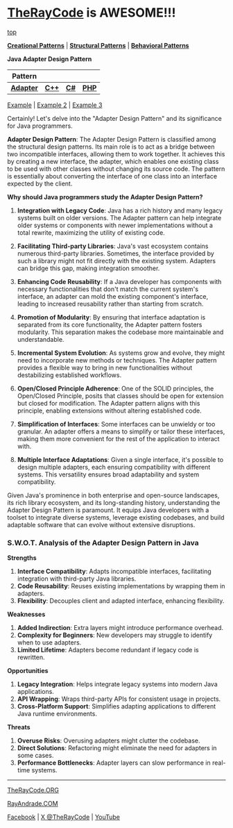 # [TheRayCode](../../../README.md) is AWESOME!!!

[top](../README.md)

**[Creational Patterns](../../Creational/README.md)** | **[Structural Patterns](..//README.md)** | **[Behavioral Patterns](../../Behavioral/README.md)**

**Java Adapter Design Pattern**

|Pattern|   |   |   |
|---|---|---|---|
| [**Adapter**](README.md) | [**C++**](../../../CPP/Structural/Adapter/README.md) | [**C#**](../../../Csharp/Structural/Adapter/README.md) | [**PHP**](../../../PHP/Structural/Adapter/README.md) |

[Example](example/README.md) | [Example 2](example2/README.md) | [Example 3](example3/README.md)

Certainly! Let's delve into the "Adapter Design Pattern" and its significance for Java programmers.

**Adapter Design Pattern**:
The Adapter Design Pattern is classified among the structural design patterns. Its main role is to act as a bridge between two incompatible interfaces, allowing them to work together. It achieves this by creating a new interface, the adapter, which enables one existing class to be used with other classes without changing its source code. The pattern is essentially about converting the interface of one class into an interface expected by the client.

**Why should Java programmers study the Adapter Design Pattern?**

1. **Integration with Legacy Code**: Java has a rich history and many legacy systems built on older versions. The Adapter pattern can help integrate older systems or components with newer implementations without a total rewrite, maximizing the utility of existing code.

2. **Facilitating Third-party Libraries**: Java's vast ecosystem contains numerous third-party libraries. Sometimes, the interface provided by such a library might not fit directly with the existing system. Adapters can bridge this gap, making integration smoother.

3. **Enhancing Code Reusability**: If a Java developer has components with necessary functionalities that don't match the current system's interface, an adapter can mold the existing component's interface, leading to increased reusability rather than starting from scratch.

4. **Promotion of Modularity**: By ensuring that interface adaptation is separated from its core functionality, the Adapter pattern fosters modularity. This separation makes the codebase more maintainable and understandable.

5. **Incremental System Evolution**: As systems grow and evolve, they might need to incorporate new methods or techniques. The Adapter pattern provides a flexible way to bring in new functionalities without destabilizing established workflows.

6. **Open/Closed Principle Adherence**: One of the SOLID principles, the Open/Closed Principle, posits that classes should be open for extension but closed for modification. The Adapter pattern aligns with this principle, enabling extensions without altering established code.

7. **Simplification of Interfaces**: Some interfaces can be unwieldy or too granular. An adapter offers a means to simplify or tailor these interfaces, making them more convenient for the rest of the application to interact with.

8. **Multiple Interface Adaptations**: Given a single interface, it's possible to design multiple adapters, each ensuring compatibility with different systems. This versatility ensures broad adaptability and system compatibility.

Given Java's prominence in both enterprise and open-source landscapes, its rich library ecosystem, and its long-standing history, understanding the Adapter Design Pattern is paramount. It equips Java developers with a toolset to integrate diverse systems, leverage existing codebases, and build adaptable software that can evolve without extensive disruptions.

### **S.W.O.T. Analysis of the Adapter Design Pattern in Java**

**Strengths**  
1. **Interface Compatibility**: Adapts incompatible interfaces, facilitating integration with third-party Java libraries.  
2. **Code Reusability**: Reuses existing implementations by wrapping them in adapters.  
3. **Flexibility**: Decouples client and adapted interface, enhancing flexibility.

**Weaknesses**  
1. **Added Indirection**: Extra layers might introduce performance overhead.  
2. **Complexity for Beginners**: New developers may struggle to identify when to use adapters.  
3. **Limited Lifetime**: Adapters become redundant if legacy code is rewritten.

**Opportunities**  
1. **Legacy Integration**: Helps integrate legacy systems into modern Java applications.  
2. **API Wrapping**: Wraps third-party APIs for consistent usage in projects.  
3. **Cross-Platform Support**: Simplifies adapting applications to different Java runtime environments.

**Threats**  
1. **Overuse Risks**: Overusing adapters might clutter the codebase.  
2. **Direct Solutions**: Refactoring might eliminate the need for adapters in some cases.  
3. **Performance Bottlenecks**: Adapter layers can slow performance in real-time systems.

---


[TheRayCode.ORG](https://www.TheRayCode.org)

[RayAndrade.COM](https://www.RayAndrade.com)

[Facebook](https://www.facebook.com/TheRayCode/) | [X @TheRayCode](https://www.x.com/TheRayCode/) | [YouTube](https://www.youtube.com/AndradeRay/)
